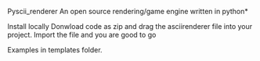 Pyscii_renderer
An open source rendering/game engine written in python*

Install locally
Donwload code as zip and drag the asciirenderer file into your project. Import the file and you are good to go

Examples in templates folder.
